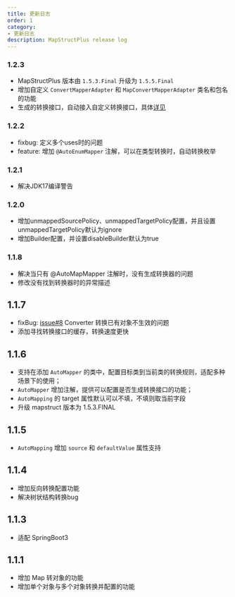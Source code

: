 ```yaml
---
title: 更新日志
order: 1
category:
- 更新日志
description: MapStructPlus release log
---
```


### 1.2.3

- MapStructPlus 版本由 `1.5.3.Final` 升级为 `1.5.5.Final`
- 增加自定义 `ConvertMapperAdapter` 和 `MapConvertMapperAdapter` 类名和包名的功能
- 生成的转换接口，自动接入自定义转换接口，具体[详见](/guide/class-convert.html#自动接入自定义转换接口)

### 1.2.2

- fixbug: 定义多个uses时的问题
- feature: 增加 `@AutoEnumMapper` 注解，可以在类型转换时，自动转换枚举

### 1.2.1

- 解决JDK17编译警告

### 1.2.0

- 增加unmappedSourcePolicy、unmappedTargetPolicy配置，并且设置unmappedTargetPolicy默认为ignore
- 增加Builder配置，并设置disableBuilder默认为true

### 1.1.8

- 解决当只有 @AutoMapMapper 注解时，没有生成转换器的问题
- 修改没有找到转换器时的异常描述

## 1.1.7

- fixBug: [issue#8](https://github.com/linpeilie/mapstruct-plus/issues/11) Converter 转换已有对象不生效的问题
- 添加寻找转换接口的缓存，转换速度更快

## 1.1.6

- 支持在添加 `AutoMapper` 的类中，配置目标类到当前类的转换规则，适配多种场景下的使用；
- `AutoMapper` 增加注解，提供可以配置是否生成转换接口的功能；
- `AutoMapping` 的 target 属性默认可以不填，不填则取当前字段
- 升级 mapstruct 版本为 1.5.3.FINAL

## 1.1.5

- `AutoMapping` 增加 `source` 和 `defaultValue` 属性支持

## 1.1.4

- 增加反向转换配置功能
- 解决树状结构转换bug

## 1.1.3

- 适配 SpringBoot3

## 1.1.1

- 增加 Map 转对象的功能
- 增加单个对象与多个对象转换并配置的功能